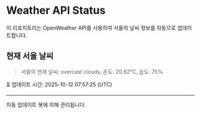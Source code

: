 
# Weather API Status

이 리포지토리는 OpenWeather API를 사용하여 서울의 날씨 정보를 자동으로 업데이트합니다.

## 현재 서울 날씨
> 서울의 현재 날씨: overcast clouds, 온도: 20.92°C, 습도: 75%

⏳ 업데이트 시간: 2025-10-12 07:57:25 (UTC)

---
자동 업데이트 봇에 의해 관리됩니다.
